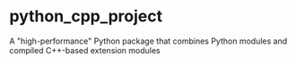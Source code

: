 # python_cpp_project
A "high-performance" Python package that combines Python modules and compiled C++-based extension modules
